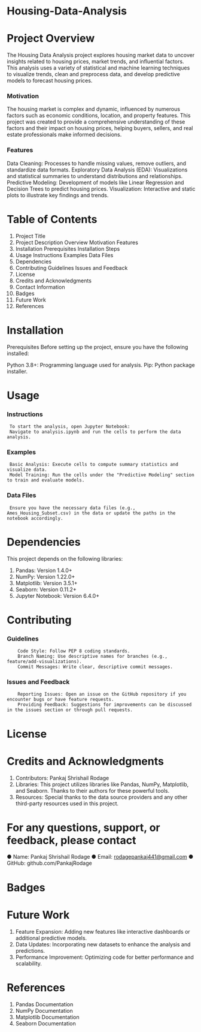 # Housing-Data-Analysis

# Project Overview
The Housing Data Analysis project explores housing market data to uncover insights related to housing prices, market trends, and influential factors.
This analysis uses a variety of statistical and machine learning techniques to visualize trends, clean and preprocess data, and develop predictive models to forecast housing prices.

### Motivation
The housing market is complex and dynamic, influenced by numerous factors such as economic conditions, location, and property features. This project was created to provide a comprehensive understanding of these factors and their impact on housing prices, helping buyers, sellers, and real estate professionals make informed decisions.

### Features
Data Cleaning: Processes to handle missing values, remove outliers, and standardize data formats.
Exploratory Data Analysis (EDA): Visualizations and statistical summaries to understand distributions and relationships.
Predictive Modeling: Development of models like Linear Regression and Decision Trees to predict housing prices.
Visualization: Interactive and static plots to illustrate key findings and trends.

# Table of Contents
1. Project Title
2. Project Description
     Overview
     Motivation
     Features
3. Installation
     Prerequisites
     Installation Steps
4. Usage
   Instructions
   Examples
   Data Files
5. Dependencies
6. Contributing
    Guidelines
   Issues and Feedback
7. License
8. Credits and Acknowledgments
9. Contact Information
10. Badges
11. Future Work
12. References

# Installation
Prerequisites
Before setting up the project, ensure you have the following installed:

Python 3.8+: Programming language used for analysis.
Pip: Python package installer.
   
# Usage
  ### Instructions
     To start the analysis, open Jupyter Notebook:
     Navigate to analysis.ipynb and run the cells to perform the data analysis.

  ### Examples
     Basic Analysis: Execute cells to compute summary statistics and visualize data.
     Model Training: Run the cells under the "Predictive Modeling" section to train and evaluate models.
  ### Data Files
     Ensure you have the necessary data files (e.g., Ames_Housing_Subset.csv) in the data or update the paths in the notebook accordingly.

# Dependencies 
This project depends on the following libraries:

1. Pandas: Version 1.4.0+
2. NumPy: Version 1.22.0+
3. Matplotlib: Version 3.5.1+
4. Seaborn: Version 0.11.2+
5. Jupyter Notebook: Version 6.4.0+

# Contributing
   ### Guidelines
        Code Style: Follow PEP 8 coding standards.
        Branch Naming: Use descriptive names for branches (e.g., feature/add-visualizations).
        Commit Messages: Write clear, descriptive commit messages.

  ### Issues and Feedback
        Reporting Issues: Open an issue on the GitHub repository if you encounter bugs or have feature requests.
        Providing Feedback: Suggestions for improvements can be discussed in the issues section or through pull requests.

# License 

# Credits and Acknowledgments
1. Contributors: Pankaj Shrishail Rodage
2. Libraries: This project utilizes libraries like Pandas, NumPy, Matplotlib, and Seaborn. Thanks to their authors for these powerful tools.
3. Resources: Special thanks to the data source providers and any other third-party resources used in this project.

# For any questions, support, or feedback, please contact

 ● Name: Pankaj Shrishail Rodage
 ● Email: rodagepankaj441@gmail.com
 ● GitHub: github.com/PankajRodage

# Badges

# Future Work
1. Feature Expansion: Adding new features like interactive dashboards or additional predictive models.
2. Data Updates: Incorporating new datasets to enhance the analysis and predictions.
3. Performance Improvement: Optimizing code for better performance and scalability.

# References
1. Pandas Documentation
2. NumPy Documentation
3. Matplotlib Documentation
4. Seaborn Documentation

